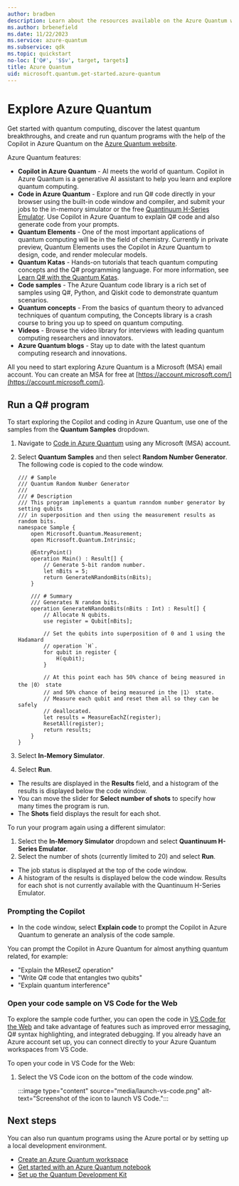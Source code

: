 ```yaml
---
author: bradben
description: Learn about the resources available on the Azure Quantum website.
ms.author: brbenefield
ms.date: 11/22/2023
ms.service: azure-quantum
ms.subservice: qdk
ms.topic: quickstart
no-loc: ['Q#', '$$v', target, targets]
title: Azure Quantum
uid: microsoft.quantum.get-started.azure-quantum
---
```


# Explore Azure Quantum

Get started with quantum computing, discover the latest quantum breakthroughs, and create and run quantum programs with the help of the Copilot in Azure Quantum on the [Azure Quantum website](https://quantum.microsoft.com/). 

Azure Quantum features:

- **Copilot in Azure Quantum** - AI meets the world of quantum. Copilot in Azure Quantum is a generative AI assistant to help you learn and explore quantum computing.
- **Code in Azure Quantum** - Explore and run Q# code directly in your browser using the built-in code window and compiler, and submit your jobs to the in-memory simulator or the free [Quantinuum H-Series Emulator](xref:microsoft.quantum.providers.quantinuum#h-series-emulator-cloud-based). Use Copilot in Azure Quantum to explain Q# code and also generate code from your prompts.
- **Quantum Elements** - One of the most important applications of quantum computing will be in the field of chemistry. Currently in private preview, Quantum Elements uses the Copilot in Azure Quantum to design, code, and render molecular models.
- **Quantum Katas** - Hands-on tutorials that teach quantum computing concepts and the Q# programming language. For more information, see [Learn Q# with the Quantum Katas](xref:microsoft.quantum.tutorial-qdk.katas).
- **Code samples** - The Azure Quantum code library is a rich set of samples using Q#, Python, and Qiskit code to demonstrate quantum scenarios.
- **Quantum concepts** - From the basics of quantum theory to advanced techniques of quantum computing, the Concepts library is a crash course to bring you up to speed on quantum computing. 
- **Videos** - Browse the video library for interviews with leading quantum computing researchers and innovators.
- **Azure Quantum blogs** - Stay up to date with the latest quantum computing research and innovations. 

All you need to start exploring Azure Quantum is a Microsoft (MSA) email account. You can create an MSA for free at [https://account.microsoft.com/](https://account.microsoft.com/).
 
## Run a Q# program 

To start exploring the Copilot and coding in Azure Quantum, use one of the samples from the **Quantum Samples** dropdown.

1. Navigate to [Code in Azure Quantum](https://quantum.microsoft.com/experience/quantum-coding) using any Microsoft (MSA) account.
1. Select **Quantum Samples** and then select **Random Number Generator**. The following code is copied to the code window. 

    ```qsharp
    /// # Sample
    /// Quantum Random Number Generator
    ///
    /// # Description
    /// This program implements a quantum ranndom number generator by setting qubits
    /// in superposition and then using the measurement results as random bits.
    namespace Sample {
        open Microsoft.Quantum.Measurement;
        open Microsoft.Quantum.Intrinsic;
    
        @EntryPoint()
        operation Main() : Result[] {
            // Generate 5-bit random number.
            let nBits = 5;
            return GenerateNRandomBits(nBits);
        }
    
        /// # Summary
        /// Generates N random bits.
        operation GenerateNRandomBits(nBits : Int) : Result[] {
            // Allocate N qubits.
            use register = Qubit[nBits];
    
            // Set the qubits into superposition of 0 and 1 using the Hadamard
            // operation `H`.
            for qubit in register {
                H(qubit);
            }
    
            // At this point each has 50% chance of being measured in the |0〉 state
            // and 50% chance of being measured in the |1〉 state.
            // Measure each qubit and reset them all so they can be safely
            // deallocated.
            let results = MeasureEachZ(register);
            ResetAll(register);
            return results;
        }
    }
    ```
1. Select **In-Memory Simulator**. 
1. Select **Run**.

- The results are displayed in the **Results** field, and a histogram of the results is displayed below the code window. 
- You can move the slider for **Select number of shots** to specify how many times the program is run.
- The **Shots** field displays the result for each shot. 

To run your program again using a different simulator:

1. Select the **In-Memory Simulator** dropdown and select **Quantinuum H-Series Emulator**. 
1. Select the number of shots (currently limited to 20) and select **Run**. 

- The job status is displayed at the top of the code window.
- A histogram of the results is displayed below the code window. Results for each shot is not currently available with the Quantinuum H-Series Emulator.  

### Prompting the Copilot

- In the code window, select **Explain code** to prompt the Copilot in Azure Quantum to generate an analysis of the code sample.

You can prompt the Copilot in Azure Quantum for almost anything quantum related, for example:

- "Explain the MResetZ operation"
- "Write Q# code that entangles two qubits"
- "Explain quantum interference"

### Open your code sample on VS Code for the Web

To explore the sample code further, you can open the code in [VS Code for the Web](https://vscode.dev) and take advantage of features such as improved error messaging, Q# syntax highlighting, and integrated debugging. If you already have an Azure account set up, you can connect directly to your Azure Quantum workspaces from VS Code. 

To open your code in VS Code for the Web:

1. Select the VS Code icon on the bottom of the code window.
  
    :::image type="content" source="media/launch-vs-code.png" alt-text="Screenshot of the icon to launch VS Code.":::


## Next steps

You can also run quantum programs using the Azure portal or by setting up a local development environment. 

- [Create an Azure Quantum workspace](xref:microsoft.quantum.how-to.workspace) 
- [Get started with an Azure Quantum notebook](xref:microsoft.quantum.get-started.notebooks) 
- [Set up the Quantum Development Kit](xref:microsoft.quantum.install-qdk.overview)
